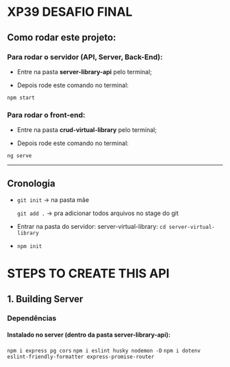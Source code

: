 # XP39 DESAFIO FINAL

## Como rodar este projeto:

### Para rodar o servidor (API, Server, Back-End):

- Entre na pasta **server-library-api** pelo terminal;

- Depois rode este comando no terminal:

`npm start`

### Para rodar o front-end:

- Entre na pasta **crud-virtual-library** pelo terminal;

- Depois rode este comando no terminal:

`ng serve`


----



## Cronologia

- `git init` -> na pasta mãe

  `git add .` -> pra adicionar todos arquivos no stage do git

- Entrar na pasta do servidor: server-virtual-library: `cd server-virtual-library`

- `npm init`

# STEPS TO CREATE THIS API

## 1. Building Server
### Dependências

#### Instalado no server (dentro da pasta server-library-api):

`npm i express pg cors`
`npm i eslint husky nodemon -D`
`npm i dotenv eslint-friendly-formatter express-promise-router`
